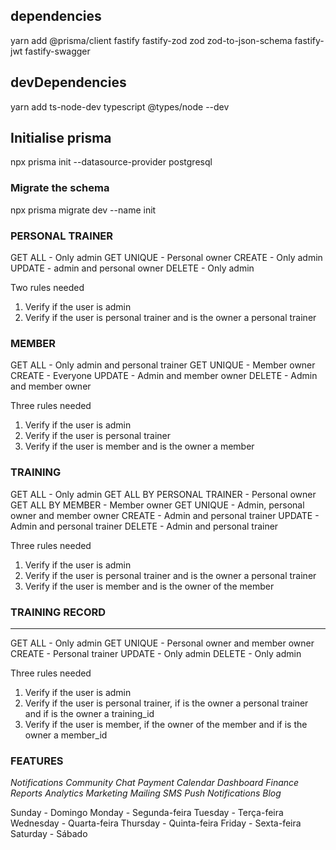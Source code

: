 ## dependencies

yarn add @prisma/client fastify fastify-zod zod zod-to-json-schema fastify-jwt fastify-swagger

## devDependencies

yarn add ts-node-dev typescript @types/node --dev

## Initialise prisma

npx prisma init --datasource-provider postgresql

### Migrate the schema

npx prisma migrate dev --name init

### PERSONAL TRAINER

GET ALL - Only admin
GET UNIQUE - Personal owner
CREATE - Only admin
UPDATE - admin and personal owner
DELETE - Only admin

Two rules needed

1. Verify if the user is admin
2. Verify if the user is personal trainer and is the owner a personal trainer

### MEMBER

GET ALL - Only admin and personal trainer
GET UNIQUE - Member owner
CREATE - Everyone
UPDATE - Admin and member owner
DELETE - Admin and member owner

Three rules needed

1. Verify if the user is admin
2. Verify if the user is personal trainer
3. Verify if the user is member and is the owner a member

### TRAINING

GET ALL - Only admin
GET ALL BY PERSONAL TRAINER - Personal owner
GET ALL BY MEMBER - Member owner
GET UNIQUE - Admin, personal owner and member owner
CREATE - Admin and personal trainer
UPDATE - Admin and personal trainer
DELETE - Admin and personal trainer

Three rules needed

1. Verify if the user is admin
2. Verify if the user is personal trainer and is the owner a personal trainer
3. Verify if the user is member and is the owner of the member

### TRAINING RECORD

****
GET ALL - Only admin
GET UNIQUE - Personal owner and member owner
CREATE - Personal trainer
UPDATE - Only admin
DELETE - Only admin

Three rules needed

1. Verify if the user is admin
2. Verify if the user is personal trainer, if is the owner a personal trainer and if is the owner a
   training_id
3. Verify if the user is member, if the owner of the member and if is the owner a member_id

### FEATURES

*Notifications*
*Community*
*Chat*
*Payment*
*Calendar*
*Dashboard*
*Finance*
*Reports*
*Analytics*
*Marketing*
*Mailing*
*SMS*
*Push Notifications*
*Blog*


Sunday - Domingo
Monday - Segunda-feira
Tuesday - Terça-feira
Wednesday - Quarta-feira
Thursday - Quinta-feira
Friday - Sexta-feira
Saturday - Sábado